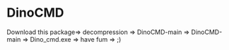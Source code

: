 # DinoCMD
‪Download this package=> decompression => DinoCMD-main => DinoCMD-main => Dino_cmd.exe => have fum => ;)
